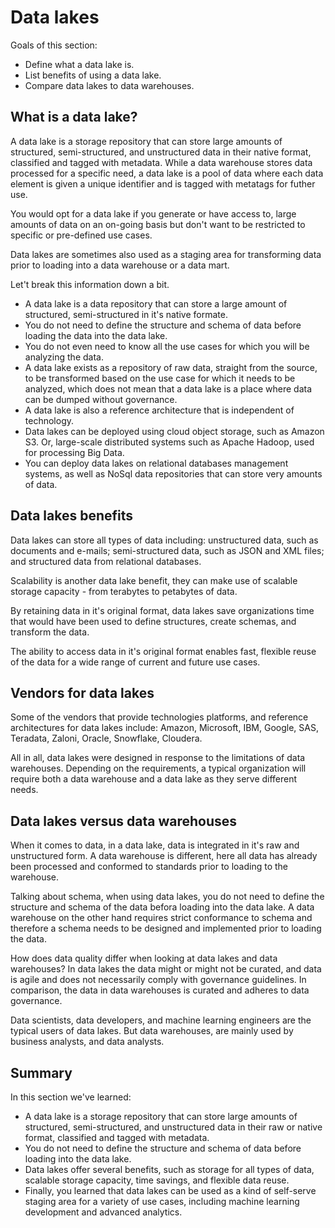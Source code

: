 # Data lakes

Goals of this section:

- Define what a data lake is.
- List benefits of using a data lake.
- Compare data lakes to data warehouses.

## What is a data lake?

A data lake is a storage repository that can store large amounts of structured, semi-structured, and unstructured data in their native format, classified and tagged with metadata. While a data warehouse stores data processed for a specific need, a data lake is a pool of data where each data element is given a unique identifier and is tagged with metatags for futher use.

You would opt for a data lake if you generate or have access to, large amounts of data on an on-going basis but don't want to be restricted to specific or pre-defined use cases.

Data lakes are sometimes also used as a staging area for transforming data prior to loading into a data warehouse or a data mart.

Let't break this information down a bit.

- A data lake is a data repository that can store a large amount of structured, semi-structured in it's native formate. 
- You do not need to define the structure and schema of data before loading the data into the data lake. 
- You do not even need to know all the use cases for which you will be analyzing the data. 
- A data lake exists as a repository of raw data, straight from the source, to be transformed based on the use case for which it needs to be analyzed, which does not mean that a data lake is a place where data can be dumped without governance. 
- A data lake is also a reference architecture that is independent of technology.
- Data lakes can be deployed using cloud object storage, such as Amazon S3. Or, large-scale distributed systems such as Apache Hadoop, used for processing Big Data.
- You can deploy data lakes on relational databases management systems, as well as NoSql data repositories that can store very amounts of data.

## Data lakes benefits

Data lakes can store all types of data including: unstructured data, such as documents and e-mails; semi-structured data, such as JSON and XML files; and structured data from relational databases.

Scalability is another data lake benefit, they can make use of scalable storage capacity - from terabytes to petabytes of data.

By retaining data in it's original format, data lakes save organizations time that would have been used to define structures, create schemas, and transform the data.

The ability to access data in it's original format enables fast, flexible reuse of the data for a wide range of current and future use cases.

## Vendors for data lakes

Some of the vendors that provide technologies platforms, and reference architectures for data lakes include: Amazon, Microsoft, IBM, Google, SAS, Teradata, Zaloni, Oracle, Snowflake, Cloudera.

All in all, data lakes were designed in response to the limitations of data warehouses. Depending on the requirements, a typical organization will require both a data warehouse and a data lake as they serve different needs.

## Data lakes versus data warehouses

When it comes to data, in a data lake, data is integrated in it's raw and unstructured form. A data warehouse is different, here all data has already been processed and conformed to standards prior to loading to the warehouse.

Talking about schema, when using data lakes, you do not need to define the structure and schema of the data befora loading into the data lake. A data warehouse on the other hand requires strict conformance to schema and therefore a schema needs to be designed and implemented prior to loading the data.

How does data quality differ when looking at data lakes and data warehouses? In data lakes the data might or might not be curated, and data is agile and does not necessarily comply with governance guidelines. In comparison, the data in data warehouses is curated and adheres to data governance.

Data scientists, data developers, and machine learning engineers are the typical users of data lakes. But data warehouses, are mainly used by business analysts, and data analysts.

## Summary

In this section we've learned:

- A data lake is a storage repository that can store large amounts of structured, semi-structured, and unstructured data in their raw or native format, classified and tagged with metadata.
- You do not need to define the structure and schema of data before loading into the data lake.
- Data lakes offer several benefits, such as storage for all types of data, scalable storage capacity, time savings, and flexible data reuse.
- Finally, you learned that data lakes can be used as a kind of self-serve staging area for a variety of use cases, including machine learning development and advanced analytics.
